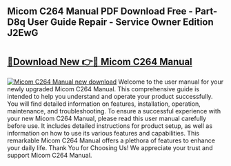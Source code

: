 ## Micom C264 Manual PDF Download Free - Part-D8q User Guide Repair - Service Owner Edition J2EwG

# <h2><a href="http://cf26017.oget.top/?id=Micom+C264+Manual">🔗Download New 👉🔴 Micom C264 Manual</a></h2>

[![Micom C264 Manual new download](https://i.imgur.com/5g1atiW.png)](http://cf26017.oget.top/?id=Micom+C264+Manual)
Welcome to the user manual for your newly upgraded Micom C264 Manual. This comprehensive guide is intended to help you understand and operate your product successfully. You will find detailed information on features, installation, operation, maintenance, and troubleshooting. To ensure a successful experience with your new Micom C264 Manual, please read this user manual carefully before use. It includes detailed instructions for product setup, as well as information on how to use its various features and capabilities. This remarkable Micom C264 Manual offers a plethora of features to enhance your daily life. Thank You for Choosing Us! We appreciate your trust and support Micom C264 Manual.
